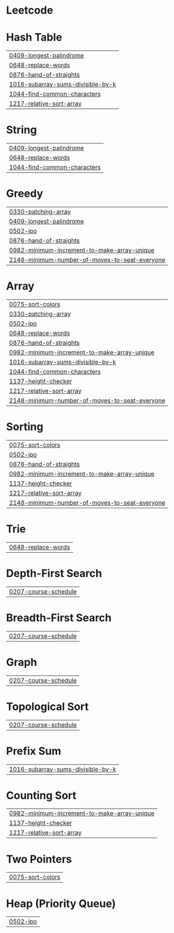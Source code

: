 # Leetcode


# Hash Table
|  |
| ------- |
| [0409-longest-palindrome](https://github.com/godspell/Leetcode/tree/master/0409-longest-palindrome) |
| [0648-replace-words](https://github.com/godspell/Leetcode/tree/master/0648-replace-words) |
| [0876-hand-of-straights](https://github.com/godspell/Leetcode/tree/master/0876-hand-of-straights) |
| [1016-subarray-sums-divisible-by-k](https://github.com/godspell/Leetcode/tree/master/1016-subarray-sums-divisible-by-k) |
| [1044-find-common-characters](https://github.com/godspell/Leetcode/tree/master/1044-find-common-characters) |
| [1217-relative-sort-array](https://github.com/godspell/Leetcode/tree/master/1217-relative-sort-array) |
# String
|  |
| ------- |
| [0409-longest-palindrome](https://github.com/godspell/Leetcode/tree/master/0409-longest-palindrome) |
| [0648-replace-words](https://github.com/godspell/Leetcode/tree/master/0648-replace-words) |
| [1044-find-common-characters](https://github.com/godspell/Leetcode/tree/master/1044-find-common-characters) |
# Greedy
|  |
| ------- |
| [0330-patching-array](https://github.com/godspell/Leetcode/tree/master/0330-patching-array) |
| [0409-longest-palindrome](https://github.com/godspell/Leetcode/tree/master/0409-longest-palindrome) |
| [0502-ipo](https://github.com/godspell/Leetcode/tree/master/0502-ipo) |
| [0876-hand-of-straights](https://github.com/godspell/Leetcode/tree/master/0876-hand-of-straights) |
| [0982-minimum-increment-to-make-array-unique](https://github.com/godspell/Leetcode/tree/master/0982-minimum-increment-to-make-array-unique) |
| [2148-minimum-number-of-moves-to-seat-everyone](https://github.com/godspell/Leetcode/tree/master/2148-minimum-number-of-moves-to-seat-everyone) |
# Array
|  |
| ------- |
| [0075-sort-colors](https://github.com/godspell/Leetcode/tree/master/0075-sort-colors) |
| [0330-patching-array](https://github.com/godspell/Leetcode/tree/master/0330-patching-array) |
| [0502-ipo](https://github.com/godspell/Leetcode/tree/master/0502-ipo) |
| [0648-replace-words](https://github.com/godspell/Leetcode/tree/master/0648-replace-words) |
| [0876-hand-of-straights](https://github.com/godspell/Leetcode/tree/master/0876-hand-of-straights) |
| [0982-minimum-increment-to-make-array-unique](https://github.com/godspell/Leetcode/tree/master/0982-minimum-increment-to-make-array-unique) |
| [1016-subarray-sums-divisible-by-k](https://github.com/godspell/Leetcode/tree/master/1016-subarray-sums-divisible-by-k) |
| [1044-find-common-characters](https://github.com/godspell/Leetcode/tree/master/1044-find-common-characters) |
| [1137-height-checker](https://github.com/godspell/Leetcode/tree/master/1137-height-checker) |
| [1217-relative-sort-array](https://github.com/godspell/Leetcode/tree/master/1217-relative-sort-array) |
| [2148-minimum-number-of-moves-to-seat-everyone](https://github.com/godspell/Leetcode/tree/master/2148-minimum-number-of-moves-to-seat-everyone) |
# Sorting
|  |
| ------- |
| [0075-sort-colors](https://github.com/godspell/Leetcode/tree/master/0075-sort-colors) |
| [0502-ipo](https://github.com/godspell/Leetcode/tree/master/0502-ipo) |
| [0876-hand-of-straights](https://github.com/godspell/Leetcode/tree/master/0876-hand-of-straights) |
| [0982-minimum-increment-to-make-array-unique](https://github.com/godspell/Leetcode/tree/master/0982-minimum-increment-to-make-array-unique) |
| [1137-height-checker](https://github.com/godspell/Leetcode/tree/master/1137-height-checker) |
| [1217-relative-sort-array](https://github.com/godspell/Leetcode/tree/master/1217-relative-sort-array) |
| [2148-minimum-number-of-moves-to-seat-everyone](https://github.com/godspell/Leetcode/tree/master/2148-minimum-number-of-moves-to-seat-everyone) |
# Trie
|  |
| ------- |
| [0648-replace-words](https://github.com/godspell/Leetcode/tree/master/0648-replace-words) |
# Depth-First Search
|  |
| ------- |
| [0207-course-schedule](https://github.com/godspell/Leetcode/tree/master/0207-course-schedule) |
# Breadth-First Search
|  |
| ------- |
| [0207-course-schedule](https://github.com/godspell/Leetcode/tree/master/0207-course-schedule) |
# Graph
|  |
| ------- |
| [0207-course-schedule](https://github.com/godspell/Leetcode/tree/master/0207-course-schedule) |
# Topological Sort
|  |
| ------- |
| [0207-course-schedule](https://github.com/godspell/Leetcode/tree/master/0207-course-schedule) |
# Prefix Sum
|  |
| ------- |
| [1016-subarray-sums-divisible-by-k](https://github.com/godspell/Leetcode/tree/master/1016-subarray-sums-divisible-by-k) |
# Counting Sort
|  |
| ------- |
| [0982-minimum-increment-to-make-array-unique](https://github.com/godspell/Leetcode/tree/master/0982-minimum-increment-to-make-array-unique) |
| [1137-height-checker](https://github.com/godspell/Leetcode/tree/master/1137-height-checker) |
| [1217-relative-sort-array](https://github.com/godspell/Leetcode/tree/master/1217-relative-sort-array) |
# Two Pointers
|  |
| ------- |
| [0075-sort-colors](https://github.com/godspell/Leetcode/tree/master/0075-sort-colors) |
# Heap (Priority Queue)
|  |
| ------- |
| [0502-ipo](https://github.com/godspell/Leetcode/tree/master/0502-ipo) |